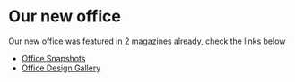 # Our new office

Our new office was featured in 2 magazines already, check the links below
* [Office Snapshots](http://officesnapshots.com/2014/12/12/hotel-quickly-bangkok-offices/)
* [Office Design Gallery](http://www.officedesigngallery.com/2014/11/10/hotelquickly/)

